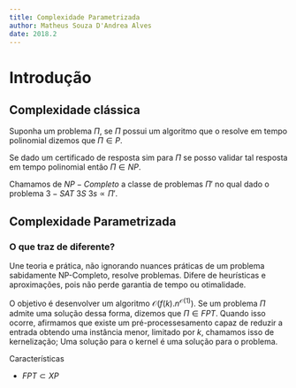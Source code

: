 ```yaml
---
title: Complexidade Parametrizada
author: Matheus Souza D'Andrea Alves
date: 2018.2
---
```

# Introdução

## Complexidade clássica

Suponha um problema $\Pi$, se $\Pi$ possui um algoritmo que o resolve em tempo polinomial dizemos que $\Pi \in P$.

Se dado um certificado de resposta sim para $\Pi$ se posso validar tal resposta em tempo polinomial então $\Pi \in NP$.

Chamamos de $NP-Completo$ a classe de problemas $\Pi'$ no qual dado o problema $3-SAT$ $3S$ $3s \propto \Pi'$.

## Complexidade Parametrizada

### O que traz de diferente?

Une teoria e prática, não ignorando nuances práticas de um problema sabidamente NP-Completo, resolve problemas.
Difere de heurísticas e aproximações, pois não perde garantia de tempo ou otimalidade.

O objetivo é desenvolver um algoritmo $\mathcal{O}(f(k).n^{\mathcal{O}(1)})$. Se um problema $\Pi$ admite uma solução dessa forma, dizemos que $\Pi \in FPT$. Quando isso ocorre, afirmamos que existe um pré-processesamento capaz de reduzir a entrada obtendo uma instância menor, limitado por $k$, chamamos isso de kernelização; Uma solução para o kernel é uma solução para o problema.

Características
 - $FPT \subset XP$
